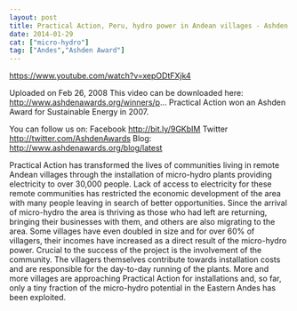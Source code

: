 ```yaml
---
layout: post
title: Practical Action, Peru, hydro power in Andean villages - Ashden Award winner
date: 2014-01-29
cat: ["micro-hydro"]
tag: ["Andes","Ashden Award"]
---
```


https://www.youtube.com/watch?v=xepODtFXjk4

  Uploaded on Feb 26, 2008
This video can be downloaded here: http://www.ashdenawards.org/winners/p... Practical Action won an Ashden Award for Sustainable Energy in 2007.

You can follow us on:
Facebook http://bit.ly/9GKbIM
Twitter http://twitter.com/AshdenAwards
Blog: http://www.ashdenawards.org/blog/latest

Practical Action has transformed the lives of communities living in remote Andean villages through the installation of micro-hydro plants providing electricity to over 30,000 people. Lack of access to electricity for these remote communities has restricted the economic development of the area with many people leaving in search of better opportunities. Since the arrival of micro-hydro the area is thriving as those who had left are returning, bringing their businesses with them, and others are also migrating to the area. Some villages have even doubled in size and for over 60% of villagers, their incomes have increased as a direct result of the micro-hydro power. Crucial to the success of the project is the involvement of the community. The villagers themselves contribute towards installation costs and are responsible for the day-to-day running of the plants. More and more villages are approaching Practical Action for installations and, so far, only a tiny fraction of the micro-hydro potential in the Eastern Andes has been exploited.
